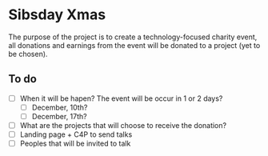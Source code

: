 # Sibsday Xmas

The purpose of the project is to create a technology-focused charity event, 
all donations and earnings from the event will be donated to a project (yet to be chosen).

## To do

- [ ] When it will be hapen? The event will be occur in 1 or 2 days?
  - [ ] December, 10th?
  - [ ] December, 17th?
- [ ] What are the projects that will choose to receive the donation?
- [ ] Landing page + C4P to send talks
- [ ] Peoples that will be invited to talk
